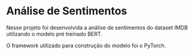 # Análise de Sentimentos

Nesse projeto foi desenvolvida a análise de sentimentos do dataset IMDB utilizando o modelo pré treinado BERT.

O framework utilizado para construção do modelo foi o PyTorch.
